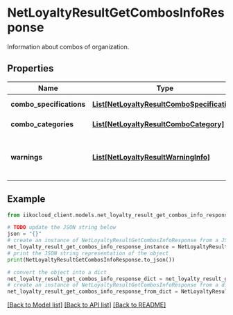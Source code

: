 # NetLoyaltyResultGetCombosInfoResponse

Information about combos of organization.

## Properties

Name | Type | Description | Notes
------------ | ------------- | ------------- | -------------
**combo_specifications** | [**List[NetLoyaltyResultComboSpecification]**](NetLoyaltyResultComboSpecification.md) | Full combo&#39;s specifications. | [optional] 
**combo_categories** | [**List[NetLoyaltyResultComboCategory]**](NetLoyaltyResultComboCategory.md) | Combo&#39;s categories. | [optional] 
**warnings** | [**List[NetLoyaltyResultWarningInfo]**](NetLoyaltyResultWarningInfo.md) | Warnings about errors, not blocking loyalty calculation. | [optional] 

## Example

```python
from iikocloud_client.models.net_loyalty_result_get_combos_info_response import NetLoyaltyResultGetCombosInfoResponse

# TODO update the JSON string below
json = "{}"
# create an instance of NetLoyaltyResultGetCombosInfoResponse from a JSON string
net_loyalty_result_get_combos_info_response_instance = NetLoyaltyResultGetCombosInfoResponse.from_json(json)
# print the JSON string representation of the object
print(NetLoyaltyResultGetCombosInfoResponse.to_json())

# convert the object into a dict
net_loyalty_result_get_combos_info_response_dict = net_loyalty_result_get_combos_info_response_instance.to_dict()
# create an instance of NetLoyaltyResultGetCombosInfoResponse from a dict
net_loyalty_result_get_combos_info_response_from_dict = NetLoyaltyResultGetCombosInfoResponse.from_dict(net_loyalty_result_get_combos_info_response_dict)
```
[[Back to Model list]](../README.md#documentation-for-models) [[Back to API list]](../README.md#documentation-for-api-endpoints) [[Back to README]](../README.md)


